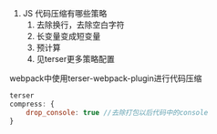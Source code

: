 1. JS 代码压缩有哪些策略
	1. 去除换行，去除空白字符
	2. 长变量变成短变量
	3. 预计算
	4. 见terser更多策略配置

webpack中使用terser-webpack-plugin进行代码压缩

```js
terser
compress: {
	drop_console: true //去除打包以后代码中的console
}



```